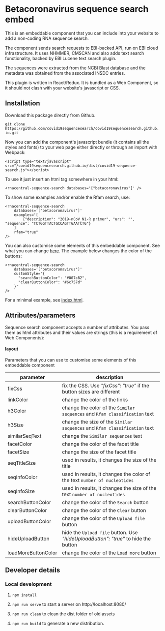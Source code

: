 # Betacoronavirus sequence search embed

This is an embeddable component that you can include into your website to add a non-coding RNA sequence search.

The component sends search requests to EBI-backed API, run on EBI cloud infrastructure. It uses NHMMER, CMSCAN and 
also adds text search functionality, backed by EBI Lucene text search plugin.

The sequences were extracted from the NCBI Blast database and the metadata was obtained from the associated INSDC 
entries.

This plugin is written in React/Redux. It is bundled as a Web Component, so it should not clash with your website's 
javascript or CSS.

## Installation

Download this package directly from Github.

`git clone https://github.com/covid19sequencesearch/covid19sequencesearch.github.io.git`

Now you can add the component's javascript bundle (it contains all the styles and fonts) to your web page either 
directly or through an import with Webpack:

`<script type="text/javascript" src="/covid19sequencesearch.github.io/dist/covid19-sequence-search.js"></script>`

To use it just insert an html tag somewhere in your html:

```
<rnacentral-sequence-search databases='["betacoronavirus"]' />
```

To show some examples and/or enable the Rfam search, use:

```
<rnacentral-sequence-search 
    databases='["betacoronavirus"]'
    examples='[
        {"description": "2019-nCoV_N1-R primer", "urs": "", "sequence": "TCTGGTTACTGCCAGTTGAATCTG"}
    ]
    rfam="true"
/>
```

You can also customise some elements of this embeddable component. See what you can change [here](#layout).
The example below changes the color of the buttons:

```
<rnacentral-sequence-search
    databases='["betacoronavirus"]'
    customStyle='{
      "searchButtonColor": "#007c82",
      "clearButtonColor": "#6c757d"
    }'
/>
```

For a minimal example, see [index.html](./index.html).

## Attributes/parameters

Sequence search component accepts a number of attributes. You pass them as html attributes
and their values are strings (this is a requirement of Web Components):

#### layout

Parameters that you can use to customise some elements of this embeddable component

parameter                   | description                                                                       |
----------------------------|-----------------------------------------------------------------------------------|
fixCss                      | fix the CSS. Use *"fixCss": "true"* if the button sizes are different             |
linkColor                   | change the color of the links                                                     |
h3Color                     | change the color of the `Similar sequences` and `Rfam classification` text        |
h3Size                      | change the size of the `Similar sequences` and `Rfam classification` text         |
similarSeqText              | change the `Similar sequences` text                                               | 
facetColor                  | change the color of the facet title                                               |
facetSize                   | change the size of the facet title                                                |
seqTitleSize                | used in results, it changes the size of the title                                 |
seqInfoColor                | used in results, it changes the color of the text `number of nucleotides`         |
seqInfoSize                 | used in results, it changes the size of the text `number of nucleotides`          |
searchButtonColor           | change the color of the `Search` button                                           |
clearButtonColor            | change the color of the `Clear` button                                            |
uploadButtonColor           | change the color of the `Upload file` button                                      |
hideUploadButton            | hide the `Upload file` button. Use *"hideUploadButton": "true"* to hide the button|
loadMoreButtonColor         | change the color of the `Load more` button                                        |

## Developer details

### Local development

1. `npm install`

2. `npm run serve` to start a server on http://localhost:8080/

3. `npm run clean` to clean the dist folder of old assets

4. `npm run build` to generate a new distribution.
